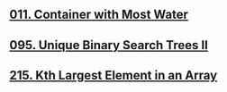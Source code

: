 ## [011. Container with Most Water](https://leetcode-cn.com/problems/container-with-most-water/)

## [095. Unique Binary Search Trees II](https://leetcode-cn.com/problems/unique-binary-search-trees-ii/)

## [215. Kth Largest Element in an Array](https://leetcode-cn.com/problems/kth-largest-element-in-an-array/)